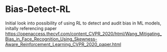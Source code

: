 # Bias-Detect-RL
Initial look into possibility of using RL to detect and audit bias in ML models, initally referencing paper https://openaccess.thecvf.com/content_CVPR_2020/html/Wang_Mitigating_Bias_in_Face_Recognition_Using_Skewness-Aware_Reinforcement_Learning_CVPR_2020_paper.html
